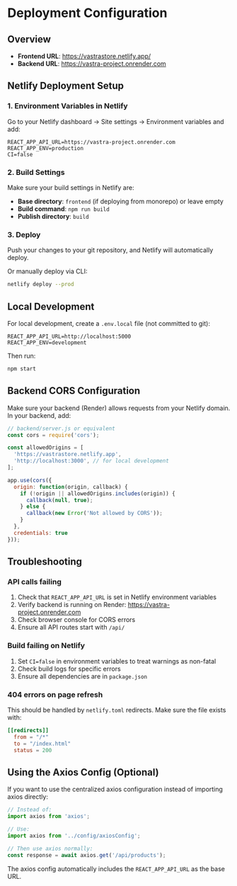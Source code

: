 # Deployment Configuration

## Overview
- **Frontend URL**: https://vastrastore.netlify.app/
- **Backend URL**: https://vastra-project.onrender.com

## Netlify Deployment Setup

### 1. Environment Variables in Netlify

Go to your Netlify dashboard → Site settings → Environment variables and add:

```
REACT_APP_API_URL=https://vastra-project.onrender.com
REACT_APP_ENV=production
CI=false
```

### 2. Build Settings

Make sure your build settings in Netlify are:
- **Base directory**: `frontend` (if deploying from monorepo) or leave empty
- **Build command**: `npm run build`
- **Publish directory**: `build`

### 3. Deploy

Push your changes to your git repository, and Netlify will automatically deploy.

Or manually deploy via CLI:
```bash
netlify deploy --prod
```

## Local Development

For local development, create a `.env.local` file (not committed to git):

```env
REACT_APP_API_URL=http://localhost:5000
REACT_APP_ENV=development
```

Then run:
```bash
npm start
```

## Backend CORS Configuration

Make sure your backend (Render) allows requests from your Netlify domain. In your backend, add:

```javascript
// backend/server.js or equivalent
const cors = require('cors');

const allowedOrigins = [
  'https://vastrastore.netlify.app',
  'http://localhost:3000', // for local development
];

app.use(cors({
  origin: function(origin, callback) {
    if (!origin || allowedOrigins.includes(origin)) {
      callback(null, true);
    } else {
      callback(new Error('Not allowed by CORS'));
    }
  },
  credentials: true
}));
```

## Troubleshooting

### API calls failing
1. Check that `REACT_APP_API_URL` is set in Netlify environment variables
2. Verify backend is running on Render: https://vastra-project.onrender.com
3. Check browser console for CORS errors
4. Ensure all API routes start with `/api/`

### Build failing on Netlify
1. Set `CI=false` in environment variables to treat warnings as non-fatal
2. Check build logs for specific errors
3. Ensure all dependencies are in `package.json`

### 404 errors on page refresh
This should be handled by `netlify.toml` redirects. Make sure the file exists with:
```toml
[[redirects]]
  from = "/*"
  to = "/index.html"
  status = 200
```

## Using the Axios Config (Optional)

If you want to use the centralized axios configuration instead of importing axios directly:

```javascript
// Instead of:
import axios from 'axios';

// Use:
import axios from '../config/axiosConfig';

// Then use axios normally:
const response = await axios.get('/api/products');
```

The axios config automatically includes the `REACT_APP_API_URL` as the base URL.
